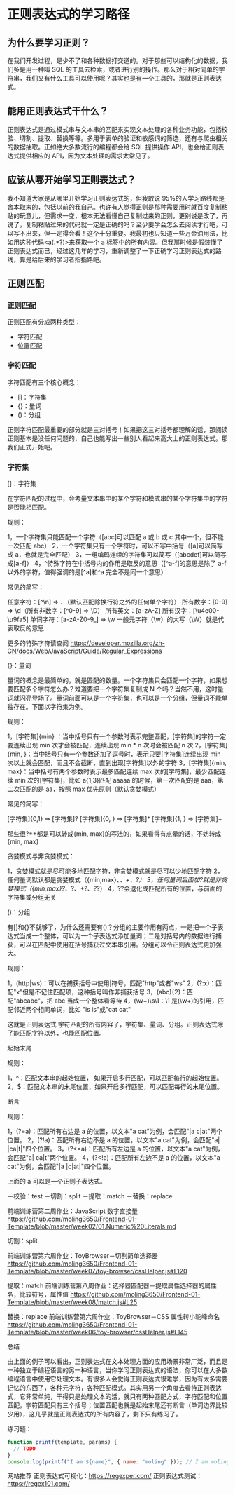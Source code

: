 # 正则表达式的学习路径

## 为什么要学习正则？

在我们开发过程，是少不了和各种数据打交道的。对于那些可以结构化的数据，我们多是用一种叫 SQL 的工具去检索，或者进行别的操作。那么对于相对简单的字符串，我们又有什么工具可以使用呢？其实也是有一个工具的，那就是正则表达式。

## 能用正则表达式干什么？

正则表达式是通过模式串与文本串的匹配来实现文本处理的各种业务功能，包括校验、切割、提取、替换等等。多用于表单的验证和敏感词的筛选，还有与爬虫相关的数据抽取。正如绝大多数流行的编程都会给 SQL 提供操作 API，也会给正则表达式提供相应的 API，因为文本处理的需求太常见了。

## 应该从哪开始学习正则表达式？

我不知道大家是从哪里开始学习正则表达式的，但我敢说 95%的人学习路线都是舍本取末的，包括以前的我自己。也许有人觉得正则是那种需要用时就百度复制粘贴的玩意儿，但需求一变，根本无法看懂自己复制过来的正则，更别说是改了，再说了，复制粘贴过来的代码就一定是正确的吗？至少要学会怎么去阅读才行吧，可以写不出来，但一定得会看！这个十分重要。我最初也只知道一些万金油用法，比如用这种代码<a(.\*?)>来获取一个 a 标签中的所有内容。但我那时候是假装懂了正则表达式而已，经过这几年的学习，重新调整了一下正确学习正则表达式的路线，算是给后来的学习者指指路吧。

## 正则匹配

### 正则匹配

正则匹配有分成两种类型：

- 字符匹配
- 位置匹配

### 字符匹配

字符匹配有三个核心概念：

- []：字符集
- {}：量词
- ()：分组

正则字符匹配最重要的部分就是三对括号！如果把这三对括号都理解的话，那阅读正则基本是没任何问题的，自己也能写出一些别人看起来高大上的正则表达式。那我们正式开始吧。

### 字符集

[]：字符集

在字符匹配的过程中，会考量文本串中的某个字符和模式串的某个字符集中的字符是否能相匹配。

规则：

1，一个字符集只能匹配一个字符（[abc]可以匹配 a 或 b 或 c 其中一个，但不能一次匹配 abc）
2，一个字符集只有一个字符时，可以不写中括号（[a]可以简写成 a，也就是完全匹配）
3，一组编码连续的字符集可以简写（[abcdef]可以简写成[a-f]）
4，^特殊字符在中括号内的作用是取反的意思（[^a-f]的意思是除了 a-f 以外的字符，值得强调的是[^a]和^a 完全不是同一个意思）

常见的简写：

任意字符：[^\n] => . （默认匹配除换行符之外的任何单个字符）
所有数字：[0-9] => \d（所有非数字：[^0-9] => \D）
所有英文：[a-zA-Z]
所有汉字：[\u4e00-\u9fa5]
单词字符：[a-zA-Z0-9_] => \w
一般元字符（\w）的大写（\W）就是代表取反的意思

更多的特殊字符请查阅
https://developer.mozilla.org/zh-CN/docs/Web/JavaScript/Guide/Regular_Expressions

{}：量词

量词的概念是最简单的，就是匹配的数量。一个字符集只会匹配一个字符，如果想要匹配多个字符怎么办？难道要把一个字符集复制成 N 个吗？当然不用，这时量词就闪亮登场了。量词前面可以是一个字符集，也可以是一个分组，但量词不能单独存在。下面以字符集为例。

规则：

1，[字符集]{min} ：当中括号只有一个参数时表示完整匹配，[字符集]的字符一定要连续出现 min 次才会被匹配，连续出现 min \* n 次时会被匹配 n 次
2，[字符集]{min, }：当中括号只有一个参数还加了逗号时，表示只要[字符集]连续出现 min 次以上就会匹配，而且不会截断，直到出现[字符集]以外的字符
3，[字符集]{min, max}：当中括号有两个参数时表示最多匹配连续 max 次的[字符集]，最少匹配连续 min 次的[字符集]，比如 a{1,3}匹配 aaaaa 的时候，第一次匹配的是 aaa，第二次匹配的是 aa，按照 max 优先原则（默认贪婪模式）

常见的简写：

[字符集]{0,1} => [字符集]?
[字符集]{0, } => [字符集]\*
[字符集]{1, } => [字符集]+

那些很?\*+都是可以转成{min, max}的写法的，如果看得有点晕的话，不妨转成{min, max}

贪婪模式与非贪婪模式：

1，贪婪模式就是尽可能多地匹配字符，非贪婪模式就是尽可以少地匹配字符
2，任何量词默认都是贪婪模式（{min,max}、_、+、?）
3，任何量词后面加?就是非贪婪模式（{min,max}?、_?、+?、??）
4，??会退化成匹配所有的位置，与前面的字符集或分组无关

()：分组

有[]和{}不就够了，为什么还需要有()？分组的主要作用有两点，一是把一个子表达式当成一个整体，可以为一个子表达式添加量词；二是对括号内的数据进行捕获，可以在匹配中使用在括号捕获过文本串引用。分组可以令正则表达式更加强大。

规则：

1，(http|ws)：可以在捕获括号中使用|符号，匹配"http"或者"ws"
2，(?:x)：匹配"x"但是不记住匹配项，这种括号叫作非捕获括号
3，(abc){2}：匹配"abcabc"，把 abc 当成一个整体看等待
4，(\w+)\s\1：\1 是(\w+)的引用，匹配邻近两个相同单词，比如 "is is"或"cat cat"

这就是正则表达式 字符匹配的所有内容了，字符集、量词、分组。正则表达式除了能匹配字符以外，也能匹配位置。

起始末尾

规则：

1，^：匹配文本串的起始位置， 如果开启多行匹配，可以匹配每行的起始位置。
2，\$：匹配文本串的末尾位置，如果开启多行匹配，可以匹配每行的末尾位置。

断言

规则：

1，(?=a)：匹配所有右边是 a 的位置，以文本"a cat"为例，会匹配"|a c|at"两个位置。
2，(?!a)：匹配所有右边不是 a 的位置，以文本"a cat"为例，会匹配"a| |ca|t|"四个位置。
3，(?<=a)：匹配所有左边是 a 的位置，以文本"a cat"为例，会匹配"a| ca|t"两个位置。
4，(?<!a)：匹配所有左边不是 a 的位置，以文本"a cat"为例，会匹配"|a |c|at|"四个位置。

上面的 a 可以是一个正则子表达式。

－校验：test
－切割：split
－提取：match
－替换：replace

前端训练营第二周作业：JavaScript 数字直接量
https://github.com/moling3650/Frontend-01-Template/blob/master/week02/01.Numeric%20Literals.md

切割：split

前端训练营第六周作业：ToyBrowser－切割简单选择器
https://github.com/moling3650/Frontend-01-Template/blob/master/week07/toy-browser/cssHelper.js#L120

提取：match
前端训练营第八周作业：选择器匹配器－提取属性选择器的属性名，比较符号，属性值
https://github.com/moling3650/Frontend-01-Template/blob/master/week08/match.js#L25

替换：replace
前端训练营第六周作业：ToyBrowser－CSS 属性转小驼峰命名
https://github.com/moling3650/Frontend-01-Template/blob/master/week06/toy-browser/cssHelper.js#L145

总结

由上面的例子可以看出，正则表达式在文本处理方面的应用场景非常广泛，而且是一种独立于编程语言的另一种语言，当你学习正则表达式的语法，你可以在大多数编程语言中使用它处理文本。有很多人会觉得正则表达式很难学，因为有太多需要记忆的东西了，各种元字符，各种匹配模式。其实用另一个角度去看待正则表达式，它非常单纯，干得只是处理文本的活，就只有两种匹配方式，字符匹配和位置匹配，字符匹配只有三个括号；位置匹配也就是起始末尾还有断言（单词边界比较少用），这几乎就是正则表达式的所有内容了，剩下只有练习了。

练习题：

```javascript
function printf(template, params) {
  // TODO
}
console.log(printf("I am ${name}", { name: "moling" })); // I am moling
```

网站推荐
正则表达式可视化：https://regexper.com/
正则表达式测试：https://regex101.com/
